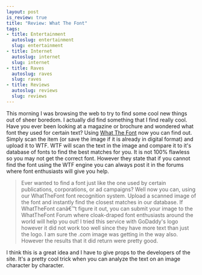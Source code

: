 ```yaml
--- 
layout: post
is_review: true
title: "Review: What The Font"
tags: 
- title: Entertainment
  autoslug: entertainment
  slug: entertainment
- title: Internet
  autoslug: internet
  slug: internet
- title: Raves
  autoslug: raves
  slug: raves
- title: Reviews
  autoslug: reviews
  slug: reviews
---
```


This morning I was browsing the web to try to find some cool new things out of sheer boredom.  I actually did find something that I find really cool.  Have you ever been looking at a magazine or brochure and wondered what font they used for certain text?  Using [What The Font](http://www.myfonts.com/WhatTheFont/) now you can find out.  Simply scan the item (or save the image if it is already in digital format) and upload it to WTF.  WTF will scan the text in the image and compare it to it's database of fonts to find the best matches for you.  It is not 100% flawless so you may not get the correct font.  However they state that if you cannot find the font using the WTF engine you can always post it in the forums where font enthusiasts will give you help.
> Ever wanted to find a font just like the one used by certain publications, corporations, or ad campaigns? Well now you can, using our WhatTheFont font recognition system. Upload a scanned image of the font and instantly find the closest matches in our database. If WhatTheFont canâ€™t figure it out, you can submit your image to the WhatTheFont Forum where cloak-draped font enthusiasts around the world will help you out!
I tried this service with GoDaddy's logo however it did not work too well since they have more text than just the logo.  I am sure the .com image was getting in the way also.  However the results that it did return were pretty good.

I think this is a great idea and I have to give props to the developers of the site.  It's a pretty cool trick when you can analyze the text on an image character by character.
